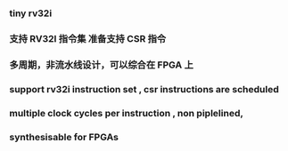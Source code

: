 ### **tiny rv32i**  
  
### 支持 RV32I 指令集 准备支持 CSR 指令  
### 多周期，非流水线设计，可以综合在 FPGA 上  
  

    
### support rv32i instruction set , csr instructions are scheduled
### multiple clock cycles per instruction , non piplelined,
### synthesisable for FPGAs